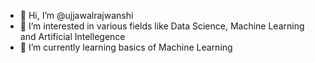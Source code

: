 - 👋 Hi, I’m @ujjawalrajwanshi
- 👀 I’m interested in various fields like Data Science, Machine Learning and Artificial Intellegence
- 🌱 I’m currently learning basics of Machine Learning 


<!---
ujjawalrajwanshi/ujjawalrajwanshi is a ✨ special ✨ repository because its `README.md` (this file) appears on your GitHub profile.
You can click the Preview link to take a look at your changes.
--->
